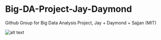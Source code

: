 # Big-DA-Project-Jay-Daymond
Github Group for Big Data Analysis Project, Jay + Daymond + Sajjan (MIT)

![alt text](https://github.com/Goldman77/Big-DA-Project-Jay-Daymond/blob/master/Screenshot%20(30).png)

